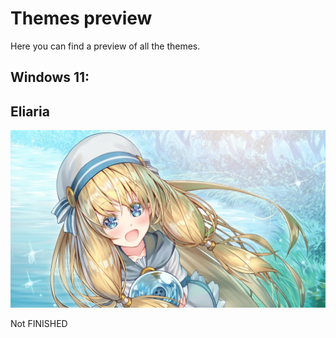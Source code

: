 # Themes preview

Here you can find a preview of all the themes.

## Windows 11:

## Eliaria

![Eliaria](Windows%2011/Eliaria%20Theme/Wallpaper.jpg)

Not FINISHED
